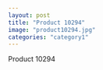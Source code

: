 ```yaml
---
layout: post
title: "Product 10294"
image: "product10294.jpg"
categories: "category1"
---
```

Product 10294
